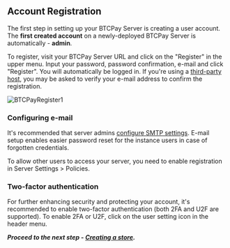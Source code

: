 ## Account Registration

The first step in setting up your BTCPay Server is creating a user account. The <strong>first created account</strong> on a newly-deployed BTCPay Server is automatically - <strong>admin</strong>.

To register, visit your BTCPay Server URL and click on the "Register" in the upper menu. Input your password, password confirmation, e-mail and click "Register". You will automatically be logged in. If you're using a [third-party host](ThirdPartyHosting.md), you may be asked to verify your e-mail address to confirm the registration.

![BTCPayRegister1](img/BTCPayRegister1.jpg)

### Configuring e-mail
It's recommended that server admins [configure SMTP settings](FAQ/FAQ-ServerSettings.md#how-to-configure-smtp-settings-in-btcpay). E-mail setup enables easier password reset for the instance users in case of forgotten credentials.

To allow other users to access your server, you need to enable registration in Server Settings > Policies. 

### Two-factor authentication

For further enhancing security and protecting your account, it's recommended to enable two-factor authentication (both 2FA and U2F are supported). To enable 2FA or U2F, click on the user setting icon in the header menu.

***Proceed to the next step - [Creating a store](CreateStore.md).***
